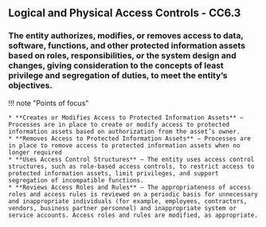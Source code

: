## Logical and Physical Access Controls - CC6.3

### The entity authorizes, modifies, or removes access to data, software, functions, and other protected information assets based on roles, responsibilities, or the system design and changes, giving consideration to the concepts of least privilege and segregation of duties, to meet the entity’s objectives.

!!! note "Points of focus"

    * **Creates or Modifies Access to Protected Information Assets** — Processes are in place to create or modify access to protected information assets based on authorization from the asset’s owner.
    * **Removes Access to Protected Information Assets** — Processes are in place to remove access to protected information assets when no longer required
    * **Uses Access Control Structures** — The entity uses access control structures, such as role-based access controls, to restrict access to protected information assets, limit privileges, and support segregation of incompatible functions.
    * **Reviews Access Roles and Rules** — The appropriateness of access roles and access rules is reviewed on a periodic basis for unnecessary and inappropriate individuals (for example, employees, contractors, vendors, business partner personnel) and inappropriate system or service accounts. Access roles and rules are modified, as appropriate.

